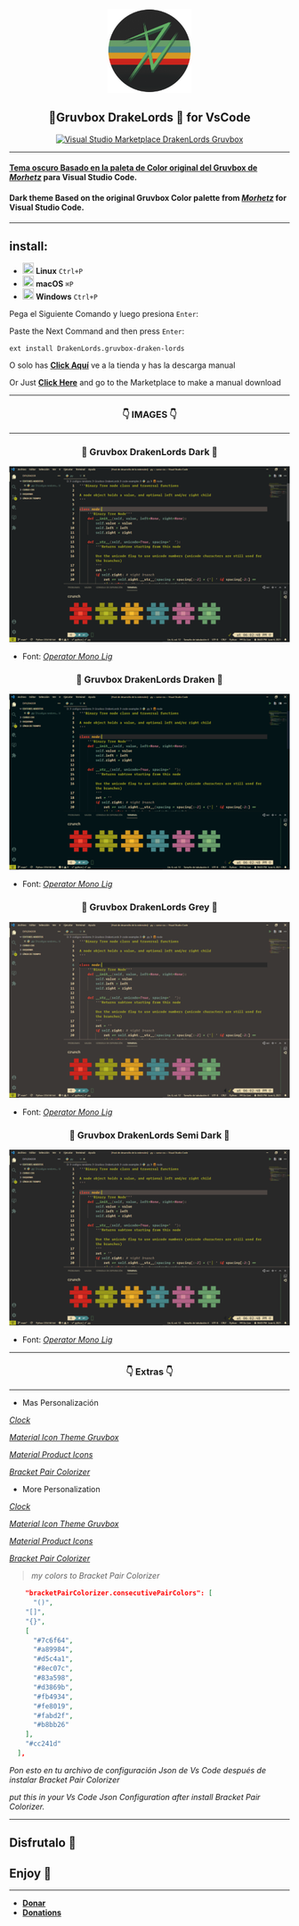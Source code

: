 <p align="center">
    <img src="https://raw.githubusercontent.com/Drakenlords/Gruvbox-DrakenLords/main/icon.png" width="150" />
    <h2 align="center">🐲Gruvbox DrakeLords 🐲 for VsCode</h2>
</p>

<p align="center">
<a href="https://marketplace.visualstudio.com/items?itemName=DrakenLords.gruvbox-draken-lords" target="__blank"><img alt="Visual Studio Marketplace DrakenLords Gruvbox" src="https://img.shields.io/visual-studio-marketplace/v/DrakenLords.gruvbox-draken-lords?color=%23b8bb26&label=Theme%20Version&style=for-the-badge">
</p>

 ---

#### Tema oscuro Basado en la paleta de Color original del Gruvbox de [*Morhetz*](https://github.com/morhetz/gruvbox "tema original") para **Visual Studio Code**.

#### Dark theme Based on the original Gruvbox Color palette from [*Morhetz*](https://github.com/morhetz/gruvbox "Original Theme") for **Visual Studio Code**.

---
## install:

  - <img src="https://image.flaticon.com/icons/png/512/37/37737.png" width=20 height=20/> **Linux** </a> `Ctrl+P`
  - <img src="https://image.flaticon.com/icons/png/512/2/2235.png" width=20 height=20/> **macOS** </a> `⌘P`
  - <img src="https://image.flaticon.com/icons/png/512/121/121146.png" width=20 height=20/> **Windows** </a> `Ctrl+P`

Pega el Siguiente Comando y luego presiona `Enter`:

Paste the Next Command and then press `Enter`:

```
ext install DrakenLords.gruvbox-draken-lords
```

O solo has [**Click Aquí**](https://marketplace.visualstudio.com/items?itemName=DrakenLords.gruvbox-draken-lords) ve a la tienda y has la descarga manual

Or Just [**Click Here**](https://marketplace.visualstudio.com/items?itemName=DrakenLords.gruvbox-draken-lords) and go to the Marketplace to make a manual download 

---

<h3 align="center">👇 IMAGES 👇</h3>

---

<h3 align="center">🐲 Gruvbox DrakenLords Dark 🐲</h3> 

![Dark](https://raw.githubusercontent.com/Drakenlords/Gruvbox-DrakenLords/main/images/Dark.png "original")
* Font: [*Operator Mono Lig*](https://github.com/Drakenlords/Mis-fuentes-para-Programar "download here")

<h3 align="center">🐲 Gruvbox DrakenLords Draken 🐲</h3>


![Dark Draken](https://raw.githubusercontent.com/Drakenlords/Gruvbox-DrakenLords/main/images/dark%20draken.png "My Custom")
* Font: [*Operator Mono Lig*](https://github.com/Drakenlords/Mis-fuentes-para-Programar "download here")

<h3 align="center">🐲 Gruvbox DrakenLords Grey 🐲</h3>


![Grey](https://raw.githubusercontent.com/Drakenlords/Gruvbox-DrakenLords/main/images/grey.png "original")
* Font: [*Operator Mono Lig*](https://github.com/Drakenlords/Mis-fuentes-para-Programar "download here")

<h3 align="center">🐲 Gruvbox DrakenLords Semi Dark 🐲</h3> 



![Semi Dark](https://raw.githubusercontent.com/Drakenlords/Gruvbox-DrakenLords/main/images/semi%20dark.png "original")
* Font: [*Operator Mono Lig*](https://github.com/Drakenlords/Mis-fuentes-para-Programar "download here")

---

<h3 align="center">👇 Extras 👇</h3>

---

* Mas Personalización 

[*Clock*](https://marketplace.visualstudio.com/items?itemName=angelo-breuer.clock) 

[*Material Icon Theme Gruvbox*](https://marketplace.visualstudio.com/items?itemName=JonathanHarty.gruvbox-material-icon-theme&ssr=false#overview)

[*Material Product Icons*](https://marketplace.visualstudio.com/items?itemName=PKief.material-product-icons)

[*Bracket Pair Colorizer*](https://marketplace.visualstudio.com/items?itemName=CoenraadS.bracket-pair-colorizer)

* More Personalization
 
[*Clock*](https://marketplace.visualstudio.com/items?itemName=angelo-breuer.clock) 

[*Material Icon Theme Gruvbox*](https://marketplace.visualstudio.com/items?itemName=JonathanHarty.gruvbox-material-icon-theme&ssr=false#overview)

[*Material Product Icons*](https://marketplace.visualstudio.com/items?itemName=PKief.material-product-icons)

[*Bracket Pair Colorizer*](https://marketplace.visualstudio.com/items?itemName=CoenraadS.bracket-pair-colorizer)

> *my colors to Bracket Pair Colorizer*

  ```json
      "bracketPairColorizer.consecutivePairColors": [
        "()",
      "[]",
      "{}",
      [
        "#7c6f64",
        "#a89984",
        "#d5c4a1",
        "#8ec07c",
        "#83a598",
        "#d3869b",
        "#fb4934",
        "#fe8019",
        "#fabd2f",
        "#b8bb26"
      ],
      "#cc241d"
    ],
  ```
*Pon esto en tu archivo de configuración Json de Vs Code después de instalar Bracket Pair Colorizer*

*put this in your Vs Code Json Configuration after install Bracket Pair Colorizer.*
___
## **Disfrutalo 🐲**

## **Enjoy 🐲**
___

* [**Donar**](https://paypal.me/drakendoncion?locale.x=es_XC "Paypal")
* [**Donations**](https://paypal.me/drakendoncion?locale.x=es_XC "Paypal")
